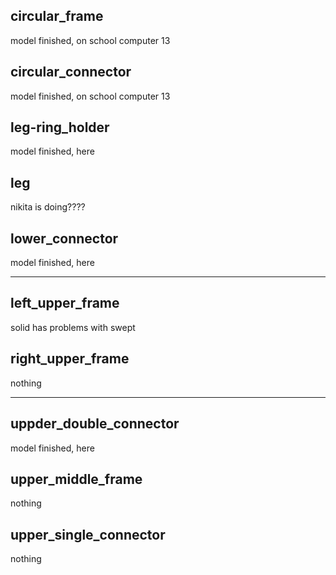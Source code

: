 ## circular_frame
model finished, on school computer 13

## circular_connector
model finished, on school computer 13

## leg-ring_holder
model finished, here

## leg
nikita is doing????

## lower_connector
model finished, here

---

## left_upper_frame
solid has problems with swept

## right_upper_frame
nothing

---

## uppder_double_connector
model finished, here

## upper_middle_frame
nothing

## upper_single_connector
nothing
